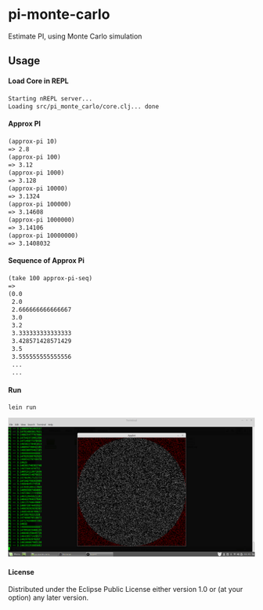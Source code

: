 # pi-monte-carlo

Estimate PI, using Monte Carlo simulation

## Usage

#### Load Core in REPL
    Starting nREPL server...
    Loading src/pi_monte_carlo/core.clj... done
    
#### Approx PI
    (approx-pi 10)
    => 2.8
    (approx-pi 100)
    => 3.12
    (approx-pi 1000)
    => 3.128
    (approx-pi 10000)
    => 3.1324
    (approx-pi 100000)
    => 3.14608
    (approx-pi 1000000)
    => 3.14106
    (approx-pi 10000000)
    => 3.1408032

#### Sequence of Approx Pi
    (take 100 approx-pi-seq)
    =>
    (0.0
     2.0
     2.666666666666667
     3.0
     3.2
     3.333333333333333
     3.428571428571429
     3.5
     3.555555555555556
     ...
     ...
     
#### Run
    lein run
![alt text](https://github.com/rereverse/pi-monte-carlo/blob/master/resources/experiment.png "experiment.png")

#### License ####

Distributed under the Eclipse Public License either version 1.0 or (at
your option) any later version.
